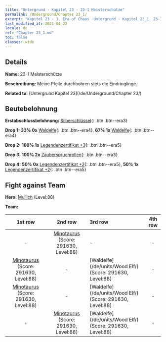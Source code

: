 ```yaml
---
title: "Untergrund - Kapitel 23 - 23-1 Meisterschütze"
permalink: /Underground/Chapter 23_1/
excerpt: "Kapitel 23 - 1. Era of Chaos  Untergrund - Kapitel 23_1. 23-1 Meisterschütze"
last_modified_at: 2021-04-22
locale: de
ref: "Chapter 23_1.md"
toc: false
classes: wide
---
```


## Details

 **Name:** 23-1 Meisterschütze

 **Beschreibung:** Meine Pfeile durchbohren stets die Eindringlinge.

 **Related to:** [Untergrund Kapitel 23](/de/Underground/Chapter 23/)

## Beutebelohnung

 **Erstabschlussbelohnung:** [Silberschlüssel](/ItemsDE/con_693/){: .btn .btn--era3}

 **Drop 1:** **33% 0x** [Waldelfe](/ItemsDE/unt_201/){: .btn .btn--era4}, **67% 1x** [Waldelfe](/ItemsDE/unt_201/){: .btn .btn--era4}

 **Drop 2:** **100% 1x** [Legendenzertifikat +3](/ItemsDE/mat_88/){: .btn .btn--era5}

 **Drop 3:** **100% 2x** [Zauberspruchrollen](/ItemsDE/con_694/){: .btn .btn--era3}

 **Drop 4:** **50% 0x** [Legendenzertifikat +2](/ItemsDE/mat_81/){: .btn .btn--era5}, **50% 1x** [Legendenzertifikat +2](/ItemsDE/mat_81/){: .btn .btn--era5}


## Fight against Team
 **Hero:** [Mullich](/de/heroes/Mullich/) (Level:88)

 **Team:**


  | 1st row | 2nd row | 3rd row | 4th row |
  |:----:|:----:|:----|:----:|
  | - | [Minotaurus](/de/units/Minotaur/) (Score: 291630, Level:88)  | - | - |
  | [Minotaurus](/de/units/Minotaur/) (Score: 291630, Level:88)  | - | [Waldelfe](/de/units/Wood Elf/) (Score: 291630, Level:88)  | - |
  | [Minotaurus](/de/units/Minotaur/) (Score: 291630, Level:88)  | - | [Waldelfe](/de/units/Wood Elf/) (Score: 291630, Level:88)  | - |
  | - | [Minotaurus](/de/units/Minotaur/) (Score: 291630, Level:88)  | [Waldelfe](/de/units/Wood Elf/) (Score: 291630, Level:88)  | - |


